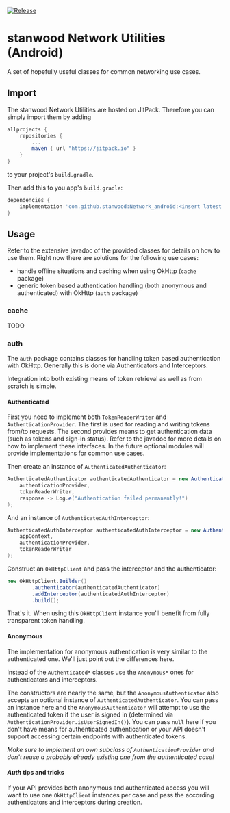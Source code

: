 [![Release](https://jitpack.io/v/stanwood/Network_android.svg?style=flat-square)](https://jitpack.io/#stanwood/Network_android)

# stanwood Network Utilities (Android)

A set of hopefully useful classes for common networking use cases.

## Import

The stanwood Network Utilities are hosted on JitPack. Therefore you can simply import them by adding

```groovy
allprojects {
    repositories {
        ...
        maven { url "https://jitpack.io" }
    }
}
```

to your project's `build.gradle`.

Then add this to you app's `build.gradle`:

```groovy
dependencies {
    implementation 'com.github.stanwood:Network_android:<insert latest version here>' // aar version available as well
}
```

## Usage

Refer to the extensive javadoc of the provided classes for details on how to use them. Right now there are solutions for the following use cases:

- handle offline situations and caching when using OkHttp (`cache` package)
- generic token based authentication handling (both anonymous and authenticated) with OkHttp (`auth` package)

### cache

TODO

### auth

The `auth` package contains classes for handling token based authentication with OkHttp. Generally this is done via Authenticators and Interceptors.

Integration into both existing means of token retrieval as well as from scratch is simple.

#### Authenticated

First you need to implement both `TokenReaderWriter` and `AuthenticationProvider`.
The first is used for reading and writing tokens from/to requests.
The second provides means to get authentication data (such as tokens and sign-in status).
Refer to the javadoc for more details on how to implement these interfaces.
In the future optional modules will provide implementations for common use cases.

Then create an instance of `AuthenticatedAuthenticator`:
```java
AuthenticatedAuthenticator authenticatedAuthenticator = new AuthenticatedAuthenticator(
    authenticationProvider,
    tokenReaderWriter,
    response -> Log.e("Authentication failed permanently!")
);
```

And an instance of `AuthenticatedAuthInterceptor`:
```java
AuthenticatedAuthInterceptor authenticatedAuthInterceptor = new AuthenticatedAuthInterceptor(
    appContext,
    authenticationProvider,
    tokenReaderWriter
);
```

Construct an `OkHttpClient` and pass the interceptor and the authenticator:
```java
new OkHttpClient.Builder()
        .authenticator(authenticatedAuthenticator)
        .addInterceptor(authenticatedAuthInterceptor)
        .build();
```

That's it. When using this `OkHttpClient` instance you'll benefit from fully transparent token handling.

#### Anonymous

The implementation for anonymous authentication is very similar to the authenticated one.
We'll just point out the differences here.

Instead of the `Authenticated*` classes use the `Anonymous*` ones for authenticators and interceptors.

The constructors are nearly the same, but the `AnonymousAuthenticator` also accepts an optional instance of `AuthenticatedAuthenticator`.
You can pass an instance here and the `AnonymousAuthenticator` will attempt to use the authenticated token if the user is signed in (determined via `AuthenticationProvider.isUserSignedIn()`).
You can pass `null` here if you don't have means for authenticated authentication or your API doesn't support accessing certain endpoints with authenticated tokens.

*Make sure to implement an own subclass of `AuthenticationProvider` and don't reuse a probably already existing one from the authenticated case!*

#### _Auth_ tips and tricks

If your API provides both anonymous and authenticated access you will want to use one `OkHttpClient` instances per case and pass the according authenticators and interceptors during creation.
